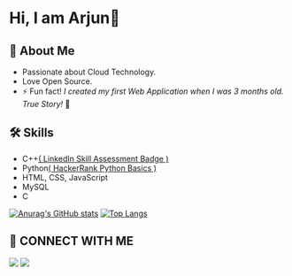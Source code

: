 # Hi, I am Arjun👋
## 🚀 About Me
- Passionate about Cloud Technology.
- Love Open Source.
-  ⚡ Fun fact! *I created my first Web Application when I was 3 months old. True Story!* 🤫

## 🛠  Skills
- C++<a href="https://www.linkedin.com/skill-assessments/C++/report/" target="blank">( LinkedIn Skill Assessment Badge )</a>
- Python<a href="https://www.hackerrank.com/certificates/aa7c0adea753">( HackerRank Python Basics )</a>
- HTML, CSS, JavaScript
- MySQL
- C

[![Anurag's GitHub stats](https://github-readme-stats.vercel.app/api?username=BeginArjun&theme=radical)](https://github.com/anuraghazra/github-readme-stats)
[![Top Langs](https://github-readme-stats.vercel.app/api/top-langs/?username=BeginArjun&theme=radical)](https://github.com/anuraghazra/github-readme-stats)
## 💬 CONNECT WITH ME 
<a href="https://www.linkedin.com/in/arjun-sharma-a43974198/"><img src="https://camo.githubusercontent.com/10fcc3fc61bbf146537c4f6f5a59a340bd9d030a583f74cce7123bb1faba08b0/68747470733a2f2f696d672e736869656c64732e696f2f62616467652f6c696e6b6564696e2d3041363643323f7374796c653d666f722d7468652d6261646765266c6f676f3d6c696e6b6564696e266c6f676f436f6c6f723d7768697465"></a>
<a href="https://twitter.com/arjun_SHARMA__"><img src="https://camo.githubusercontent.com/b2cd48af2c91f407a2ead4a09f7eeb5d7271c861a9c7b17aa805da83e994f5bd/68747470733a2f2f696d672e736869656c64732e696f2f62616467652f747769747465722d3144413146323f7374796c653d666f722d7468652d6261646765266c6f676f3d74776974746572266c6f676f436f6c6f723d7768697465"></a>
<!--
**BeginArjun/BeginArjun** is a ✨ _special_ ✨ repository because its `README.md` (this file) appears on your GitHub profile.

Here are some ideas to get you started:

- 🔭 I’m currently working on ...
- 🌱 I’m currently learning ...
- 👯 I’m looking to collaborate on ...
- 🤔 I’m looking for help with ...
- 💬 Ask me about ...
- 📫 How to reach me: ...
- 😄 Pronouns: ...
- ⚡ Fun fact: ...
-->
